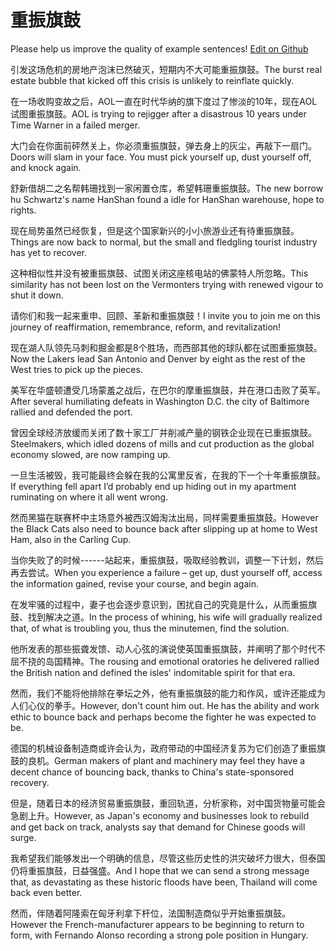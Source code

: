 # 重振旗鼓

Please help us improve the quality of example sentences! [Edit on Github](https://github.com/jiyushe/jiyu-example-sentence-source/blob/main/chinese/chongzhenqigu.md)

<p><span class="chinese">引发这场危机的房地产泡沫已然破灭，短期内不大可能重振旗鼓。</span><span class="english">The burst real estate bubble that kicked off this crisis is unlikely to reinflate quickly.</span></p>

<p><span class="chinese">在一场收购变故之后，AOL一直在时代华纳的旗下度过了惨淡的10年，现在AOL试图重振旗鼓。</span><span class="english">AOL is trying to rejigger after a disastrous 10 years under Time Warner in a failed merger.</span></p>

<p><span class="chinese">大门会在你面前砰然关上，你必须重振旗鼓，弹去身上的灰尘，再敲下一扇门。</span><span class="english">Doors will slam in your face. You must pick yourself up, dust yourself off, and knock again.</span></p>

<p><span class="chinese">舒新借胡二之名帮韩珊找到一家闲置仓库，希望韩珊重振旗鼓。</span><span class="english">The new borrow hu Schwartz's name HanShan found a idle for HanShan warehouse, hope to rights.</span></p>

<p><span class="chinese">现在局势虽然已经恢复，但是这个国家新兴的小小旅游业还有待重振旗鼓。</span><span class="english">Things are now back to normal, but the small and fledgling tourist industry has yet to recover.</span></p>

<p><span class="chinese">这种相似性并没有被重振旗鼓、试图关闭这座核电站的佛蒙特人所忽略。</span><span class="english">This similarity has not been lost on the Vermonters trying with renewed vigour to shut it down.</span></p>

<p><span class="chinese">请你们和我一起来重申、回顾、革新和重振旗鼓！</span><span class="english">I invite you to join me on this journey of reaffirmation, remembrance, reform, and revitalization!</span></p>

<p><span class="chinese">现在湖人队领先马刺和掘金都是8个胜场，而西部其他的球队都在试图重振旗鼓。</span><span class="english">Now the Lakers lead San Antonio and Denver by eight as the rest of the West tries to pick up the pieces.</span></p>

<p><span class="chinese">美军在华盛顿遭受几场蒙羞之战后，在巴尔的摩重振旗鼓，并在港口击败了英军。</span><span class="english">After several humiliating defeats in Washington D.C. the city of Baltimore rallied and defended the port.</span></p>

<p><span class="chinese">曾因全球经济放缓而关闭了数十家工厂并削减产量的钢铁企业现在已重振旗鼓。</span><span class="english">Steelmakers, which idled dozens of mills and cut production as the global economy slowed, are now ramping up.</span></p>

<p><span class="chinese">一旦生活被毁，我可能最终会躲在我的公寓里反省，在我的下一个十年重振旗鼓。</span><span class="english">If everything fell apart I’d probably end up hiding out in my apartment ruminating on where it all went wrong.</span></p>

<p><span class="chinese">然而黑猫在联赛杯中主场意外被西汉姆淘汰出局，同样需要重振旗鼓。</span><span class="english">However the Black Cats also need to bounce back after slipping up at home to West Ham, also in the Carling Cup.</span></p>

<p><span class="chinese">当你失败了的时候------站起来，重振旗鼓，吸取经验教训，调整一下计划，然后再去尝试。</span><span class="english">When you experience a failure – get up, dust yourself off, access the information gained, revise your course, and begin again.</span></p>

<p><span class="chinese">在发牢骚的过程中，妻子也会逐步意识到，困扰自己的究竟是什么，从而重振旗鼓、找到解决之道。</span><span class="english">In the process of whining, his wife will gradually realized that, of what is troubling you, thus the minutemen, find the solution.</span></p>

<p><span class="chinese">他所发表的那些振聋发馈、动人心弦的演说使英国重振旗鼓，并阐明了那个时代不屈不挠的岛国精神。</span><span class="english">The rousing and emotional oratories he delivered rallied the British nation and defined the isles' indomitable spirit for that era.</span></p>

<p><span class="chinese">然而，我们不能将他排除在拳坛之外，他有重振旗鼓的能力和作风，或许还能成为人们心仪的拳手。</span><span class="english">However, don't count him out. He has the ability and work ethic to bounce back and perhaps become the fighter he was expected to be.</span></p>

<p><span class="chinese">德国的机械设备制造商或许会认为，政府带动的中国经济复苏为它们创造了重振旗鼓的良机。</span><span class="english">German makers of plant and machinery may feel they have a decent chance of bouncing back, thanks to China's state-sponsored recovery.</span></p>

<p><span class="chinese">但是，随着日本的经济贸易重振旗鼓，重回轨道，分析家称，对中国货物量可能会急剧上升。</span><span class="english">However, as Japan's economy and businesses look to rebuild and get back on track, analysts say that demand for Chinese goods will surge.</span></p>

<p><span class="chinese">我希望我们能够发出一个明确的信息，尽管这些历史性的洪灾破坏力很大，但泰国仍将重振旗鼓，日益强盛。</span><span class="english">And I hope that we can send a strong message that, as devastating as these historic floods have been, Thailand will come back even better.</span></p>

<p><span class="chinese">然而，伴随着阿隆索在匈牙利拿下杆位，法国制造商似乎开始重振旗鼓。</span><span class="english">However the French-manufacturer appears to be beginning to return to form, with Fernando Alonso recording a strong pole position in Hungary.</span></p>

